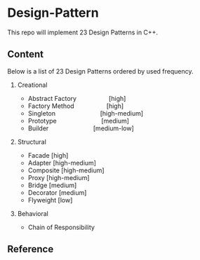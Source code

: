 # Design-Pattern
This repo will implement 23 Design Patterns in C++.

## Content
Below is a list of 23 Design Patterns ordered by used frequency.

1. Creational
   - Abstract Factory &emsp;&emsp;&emsp;&emsp;&emsp;[high]
   - Factory Method &emsp;&emsp;&emsp;&emsp;&emsp;[high]
   - Singleton &emsp;&emsp;&emsp;&emsp;&emsp;&emsp;&emsp;[high-medium]
   - Prototype &emsp;&emsp;&emsp;&emsp;&emsp;&emsp;&emsp;[medium]
   - Builder   &emsp;&emsp;&emsp;&emsp;&emsp;&emsp;&emsp;[medium-low]

2. Structural
   - Facade                     [high]
   - Adapter                    [high-medium]
   - Composite                  [high-medium]
   - Proxy                      [high-medium]
   - Bridge                     [medium]
   - Decorator                  [medium]
   - Flyweight                  [low]

3. Behavioral
   - Chain of Responsibility

## Reference